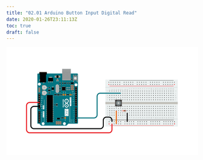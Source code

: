 ```yaml
---
title: "02.01 Arduino Button Input Digital Read"
date: 2020-01-26T23:11:13Z
toc: true
draft: false
---
```


![Link to included File Content](../../../../arduino/attachments/2023-arduino-button-digital-read-serial-example-circuit-from-arduino-docs.png)
